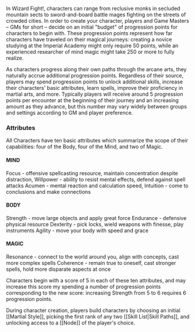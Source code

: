 In Wizard Fight!, characters can range from reclusive monks in secluded mountain sects to sword-and-board battle mages fighting on the streets of crowded cities. In order to create your character, players and Game Masters – GMs for short – decide on an initial "budget" of progression points for characters to begin with. These progression points represent how far characters have traveled on their magical journeys: creating a novice studying at the Imperial Academy might only require 50 points, while an experienced researcher of mind magic might take 250 or more to fully realize. 

As characters progress along their own paths through the arcane arts, they naturally accrue additional progression points. Regardless of their source, players may spend progression points to unlock additional skills, increase their characters' basic attributes, learn spells, improve their proficiency in martial arts, and more. Typically players will receive around 5 progression points per encounter at the beginning of their journey and an increasing amount as they advance, but this number may vary widely between groups and settings according to GM and player preference. 

### Attributes
All Characters have ten basic attributes which summarize the scope of their capabilities: four of the Body, four of the Mind, and two of Magic.

#### MIND
Focus - offensive spellcasting resource, maintain concentration despite distraction, 
Willpower - ability to resist mental effects, defend against spell attacks
Acumen - mental reaction and calculation speed, 
Intuition - come to conclusions and make connections

#### BODY
Strength - move large objects and apply great force
Endurance - defensive physical resource
Dexterity - pick locks, wield weapons with finesse, play instruments
Agility - move your body with speed and grace

#### MAGIC
Resonance - connect to the world around you, align with concepts, cast more complex spells
Coherence - remain true to oneself, cast stronger spells, hold more disparate aspects at once

Characters begin with a score of 5 in each of these ten attributes, and may increase this score my spending a number of progression points corresponding to the new score: increasing Strength from 5 to 6 requires 6 progression points.



During character creation, players build characters by choosing an initial [[Martial Style]], picking the first rank of any two [[Skill List|Skill Paths]], and unlocking access to a [[Node]] of the player's choice. 